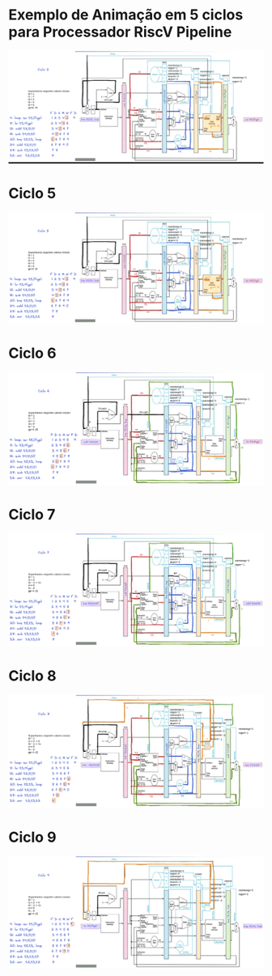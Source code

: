# Exemplo de Animação em 5 ciclos para Processador RiscV Pipeline

![](https://github.com/arduinoufv/inf250/blob/master/pipeline/figuras/ezgif.com-gif-maker.gif?raw=true)


# Ciclo 5

![](https://github.com/arduinoufv/inf250/blob/master/pipeline/figuras/Untitled-2023-01-10-1028.png?raw=true)


# Ciclo 6

![](https://github.com/arduinoufv/inf250/blob/master/pipeline/figuras/Untitled-2023-01-10-1029.png?raw=true)

# Ciclo 7

![](https://github.com/arduinoufv/inf250/blob/master/pipeline/figuras/Untitled-2023-01-10-1030.png?raw=true)

# Ciclo 8

![](https://github.com/arduinoufv/inf250/blob/master/pipeline/figuras/Untitled-2023-01-10-1031.png?raw=true)

# Ciclo 9

![](https://github.com/arduinoufv/inf250/blob/master/pipeline/figuras/Untitled-2023-01-10-1032.png?raw=true)

